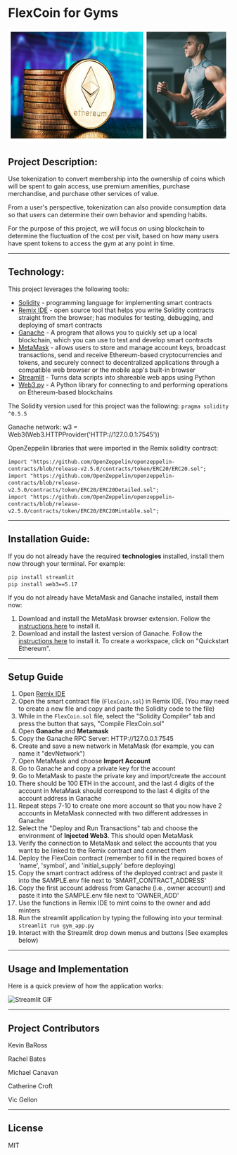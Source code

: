# FlexCoin for Gyms

![](Images/header_img_1.png)

## Project Description: 

Use tokenization to convert membership into the ownership of coins which will be spent to gain access, use premium amenities, purchase merchandise, and purchase other services of value. 

From a user's perspective, tokenization can also provide consumption data so that users can determine their own behavior and spending habits. 

For the purpose of this project, we will focus on using blockchain to determine the fluctuation of the cost per visit, based on how many users have spent tokens to access the gym at any point in time. 

---

## Technology:

This project leverages the following tools:
* [Solidity](https://docs.soliditylang.org/en/v0.8.13/) - programming language for implementing smart contracts
* [Remix IDE](https://remix.ethereum.org/#optimize=false&runs=200&evmVersion=null&version=soljson-v0.8.7+commit.e28d00a7.js) - open source tool that helps you write Solidity contracts straight from the browser; has modules for testing, debugging, and deploying of smart contracts
* [Ganache](https://trufflesuite.com/ganache/) - A program that allows you to quickly set up a local blockchain, which you can use to test and develop smart contracts
* [MetaMask](https://metamask.io/) - allows users to store and manage account keys, broadcast transactions, send and receive Ethereum-based cryptocurrencies and tokens, and securely connect to decentralized applications through a compatible web browser or the mobile app's built-in browser
* [Streamlit](https://streamlit.io/) - Turns data scripts into shareable web apps using Python
* [Web3.py](https://web3py.readthedocs.io/en/stable/overview.html) - A Python library for connecting to and performing operations on Ethereum-based blockchains

The Solidity version used for this project was the following:
`pragma solidity ^0.5.5`

Ganache network: w3 = Web3(Web3.HTTPProvider('HTTP://127.0.0.1:7545'))

OpenZeppelin libraries that were imported in the Remix solidity contract:

```
import "https://github.com/OpenZeppelin/openzeppelin-contracts/blob/release-v2.5.0/contracts/token/ERC20/ERC20.sol";
import "https://github.com/OpenZeppelin/openzeppelin-contracts/blob/release-v2.5.0/contracts/token/ERC20/ERC20Detailed.sol";
import "https://github.com/OpenZeppelin/openzeppelin-contracts/blob/release-v2.5.0/contracts/token/ERC20/ERC20Mintable.sol";
```
---

## Installation Guide:

If you do not already have the required **technologies** installed, install them now through your terminal.
For example:
```
pip install streamlit
pip install web3==5.17
```

If you do not already have MetaMask and Ganache installed, install them now: 
1. Download and install the MetaMask browser extension. Follow the [instructions here](https://metamask.io/download/) to install it.
2. Download and install the lastest version of Ganache. Follow the [instructions here](https://trufflesuite.com/ganache/) to install it. To create a workspace, click on "Quickstart Ethereum".

---

## Setup Guide 
1. Open [Remix IDE](https://remix.ethereum.org/#optimize=false&runs=200&evmVersion=null&version=soljson-v0.8.7+commit.e28d00a7.js) 
2. Open the smart contract file (`FlexCoin.sol`) in Remix IDE. (You may need to create a new file and copy and paste the Solidity code to the file)
3. While in the `FlexCoin.sol` file, select the "Solidity Compiler" tab and press the button that says, "Compile FlexCoin.sol"
4. Open **Ganache** and **Metamask**
5. Copy the Ganache RPC Server: HTTP://127.0.0.1:7545
6. Create and save a new network in MetaMask (for example, you can name it "devNetwork")
7. Open MetaMask and choose **Import Account**
8. Go to Ganache and copy a private key for the account
9. Go to MetaMask to paste the private key and import/create the account
10. There should be 100 ETH in the account, and the last 4 digits of the account in MetaMask should correspond to the last 4 digits of the account address in Ganache
11. Repeat steps 7-10 to create one more account so that you now have 2 accounts in MetaMask connected with two different addresses in Ganache
12. Select the "Deploy and Run Transactions" tab and choose the environment of **Injected Web3**. This should open MetaMask
13. Verify the connection to MetaMask and select the accounts that you want to be linked to the Remix contract and connect them 
14. Deploy the FlexCoin contract (remember to fill in the required boxes of 'name', 'symbol', and 'initial_supply' before deploying)
15. Copy the smart contract address of the deployed contract and paste it into the SAMPLE.env file next to 'SMART_CONTRACT_ADDRESS'
16. Copy the first account address from Ganache (i.e., owner account) and paste it into the SAMPLE.env file next to 'OWNER_ADD' 
16. Use the functions in Remix IDE to mint coins to the owner and add minters 
17. Run the streamlit application by typing the following into your terminal:
` streamlit run gym_app.py`
18. Interact with the Streamlit drop down menus and buttons (See examples below)
---

## Usage and Implementation

Here is a quick preview of how the application works:

![Streamlit GIF](Streamlit_Examples/Streamlit_FlexCoin_example.gif)




---

## Project Contributors

Kevin BaRoss

Rachel Bates

Michael Canavan

Catherine Croft

Vic Gellon

---

## License

MIT


